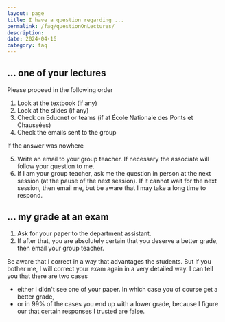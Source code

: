```yaml
---
layout: page
title: I have a question regarding ...
permalink: /faq/questionOnLectures/
description:
date: 2024-04-16
category: faq
---
```


## ... one of your lectures

Please proceed in the following order

1. Look at the textbook (if any)
2. Look at the slides (if any)
3. Check on Educnet or teams (if at École Nationale des Ponts et Chaussées)
4. Check the emails sent to the group

If the answer was nowhere

5. Write an email to your group teacher. If necessary the associate will follow your question to me.
6. If I am your group teacher, ask me the question in person at the next session (at the pause of the next session). 
If it cannot wait for the next session, then email me, but be aware that I may take a long time to respond.

## ... my grade at an exam 

1. Ask for your paper to the department assistant. 
2. If after that, you are absolutely certain that you deserve a better grade, then email your group teacher. 

Be aware that I correct in a way that advantages the students. But if you bother me, I will correct your exam again in a very detailed way. I can tell you that there are two cases

- either I didn't see one of your paper. In which case you of course get a better grade,
- or in 99% of the cases you end up with a lower grade, because I figure our that certain responses I trusted are false.



